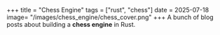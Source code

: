 +++
title = "Chess Engine"
tags = ["rust", "chess"]
date = 2025-07-18
image= "/images/chess_engine/chess_cover.png"
+++
A bunch of blog posts about building a **chess engine** in Rust.
